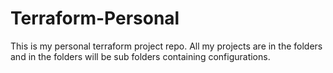 # Terraform-Personal
This is my personal terraform project repo. All my projects are in the folders and in the folders will be sub folders containing configurations. 
